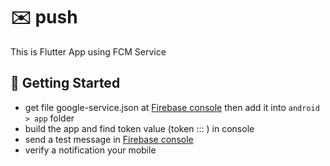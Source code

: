 # :envelope: push

This is Flutter App using FCM Service

## :rocket: Getting Started

- get file google-service.json at [Firebase console](https://console.firebase.google.com) then add it into `android > app` folder
- build the app and find token value (token ::: ) in console
- send a test message in [Firebase console](https://console.firebase.google.com)
- verify a notification your mobile
